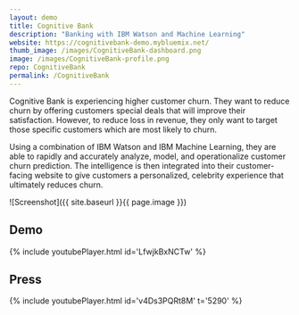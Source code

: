 ```yaml
---
layout: demo
title: Cognitive Bank
description: "Banking with IBM Watson and Machine Learning"
website: https://cognitivebank-demo.mybluemix.net/
thumb_image: /images/CognitiveBank-dashboard.png
image: /images/CognitiveBank-profile.png
repo: CognitiveBank
permalink: /CognitiveBank
---
```


Cognitive Bank is experiencing higher customer churn. They want to reduce churn by offering customers special deals that will improve their satisfaction. However, to reduce loss in revenue, they only want to target those specific customers which are most likely to churn. 

Using a combination of IBM Watson and IBM Machine Learning, they are able to rapidly and accurately analyze, model, and operationalize customer churn prediction. The intelligence is then integrated into their customer-facing website to give customers a personalized, celebrity experience that ultimately reduces churn. 

![Screenshot]({{ site.baseurl }}{{ page.image }})

## Demo

{% include youtubePlayer.html id='LfwjkBxNCTw' %}

## Press

{% include youtubePlayer.html id='v4Ds3PQRt8M' t='5290' %}